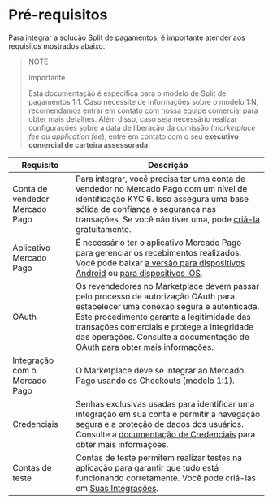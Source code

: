 # Pré-requisitos

Para integrar a solução Split de pagamentos, é importante atender aos requisitos mostrados abaixo.

> NOTE
>
> Importante
>
> Esta documentação é específica para o modelo de Split de pagamentos 1:1. Caso necessite de informações sobre o modelo 1:N, recomendamos entrar em contato com nossa equipe comercial para obter mais detalhes. Além disso, caso seja necessário realizar configurações sobre a data de liberação da comissão (_marketplace fee_ ou _application fee_), entre em contato com o seu **executivo comercial de carteira assessorada**.

| Requisito                        | Descrição                                                                                                                                                                                                                                      |
|----------------------------------|--------------------------------------------------------------------------------------------------------------------------------------------------------------------------------------------------------------------------------------------------|
| Conta de vendedor Mercado Pago    | Para integrar, você precisa ter uma conta de vendedor no Mercado Pago com um nível de identificação KYC 6. Isso assegura uma base sólida de confiança e segurança nas transações. Se você não tiver uma, pode [criá-la](https://www.mercadopago.com.br/hub/registration/landing) gratuitamente. |
| Aplicativo Mercado Pago           | É necessário ter o aplicativo Mercado Pago para gerenciar os recebimentos realizados. Você pode baixar [a versão para dispositivos Android](https://play.google.com/store/apps/details?id=com.mercadopago.wallet&hl=es_419) ou [para dispositivos iOS](https://apps.apple.com/br/app/mercado-pago/id925436649).                                                                       |
| OAuth                            | Os revendedores no Marketplace devem passar pelo processo de autorização OAuth para estabelecer uma conexão segura e autenticada. Este procedimento garante a legitimidade das transações comerciais e protege a integridade das operações. Consulte a documentação de OAuth para obter mais informações. |
| Integração com o Mercado Pago     | O Marketplace deve se integrar ao Mercado Pago usando os Checkouts (modelo 1:1).                                                                                                           |
| Credenciais                     | Senhas exclusivas usadas para identificar uma integração em sua conta e permitir a navegação segura e a proteção de dados dos usuários. Consulte a [documentação de Credenciais](https://www.mercadopago.com.br/developers/pt/docs/split-payment/additional-content/your-integrations/credentials) para obter mais informações.                     |
| Contas de teste                 | Contas de teste permitem realizar testes na aplicação para garantir que tudo está funcionando corretamente. Você pode criá-las em [Suas Integrações](https://www.mercadopago.com.br/developers/panel/app).                                                                              |